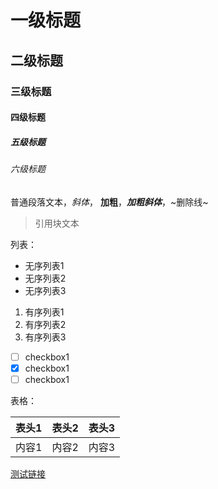 # 一级标题

## 二级标题

### 三级标题

#### 四级标题

##### 五级标题

###### 六级标题

普通段落文本，_斜体_， __加粗__，***加粗斜体***，~删除线~

> 引用块文本

列表：

- 无序列表1
- 无序列表2
- 无序列表3

1. 有序列表1
2. 有序列表2
3. 有序列表3

- [ ] checkbox1
- [x] checkbox1
- [ ] checkbox1

表格：

| 表头1 | 表头2 | 表头3 |
| --- | --- | --- |
| 内容1 | 内容2 | 内容3 |

<!-- 测试 HTML -->
<a href="https://github.com">测试链接</a>
